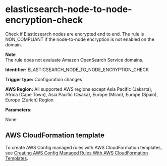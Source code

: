 # elasticsearch\-node\-to\-node\-encryption\-check<a name="elasticsearch-node-to-node-encryption-check"></a>

Check if Elasticsearch nodes are encrypted end to end\. The rule is NON\_COMPLIANT if the node\-to\-node encryption is not enabled on the domain\. 

**Note**  
The rule does not evaluate Amazon OpenSearch Service domains\.

**Identifier:** ELASTICSEARCH\_NODE\_TO\_NODE\_ENCRYPTION\_CHECK

**Trigger type:** Configuration changes

**AWS Region:** All supported AWS regions except Asia Pacific \(Jakarta\), Africa \(Cape Town\), Asia Pacific \(Osaka\), Europe \(Milan\), Europe \(Spain\), Europe \(Zurich\) Region

**Parameters:**

None  

## AWS CloudFormation template<a name="w2aac12c31c27b9d279c17"></a>

To create AWS Config managed rules with AWS CloudFormation templates, see [Creating AWS Config Managed Rules With AWS CloudFormation Templates](aws-config-managed-rules-cloudformation-templates.md)\.